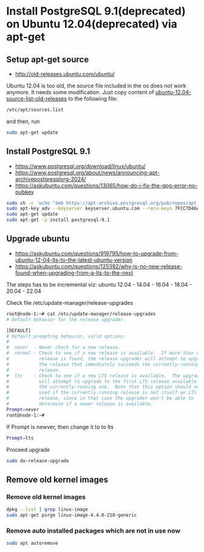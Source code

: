 # Install PostgreSQL 9.1(deprecated) on Ubuntu 12.04(deprecated) via apt-get

## Setup apt-get source

- http://old-releases.ubuntu.com/ubuntu/

Ubuntu 12.04 is too old, the source file included in the os does not work anymore. It needs some modification. Just copy content of [ubuntu-12.04-source-list-old-releases](./ubuntu-12.04-source-list-old-releases.txt) to the following file:

```bash
/etc/apt/sources.list
```

and then, run

```bash
sudo apt-get update
```

## Install PostgreSQL 9.1

- https://www.postgresql.org/download/linux/ubuntu/
- https://www.postgresql.org/about/news/announcing-apt-archivepostgresqlorg-2024/
- https://askubuntu.com/questions/13065/how-do-i-fix-the-gpg-error-no-pubkey

```bash
sudo sh -c 'echo "deb https://apt-archive.postgresql.org/pub/repos/apt $(lsb_release -cs)-pgdg main" > /etc/apt/sources.list.d/pgdg.list'
sudo apt-key adv --keyserver keyserver.ubuntu.com --recv-keys 7FCC7D46ACCC4CF8
sudo apt-get update
sudo apt-get -y install postgresql-9.1
```

## Upgrade ubuntu

- https://askubuntu.com/questions/919795/how-to-upgrade-from-ubuntu-12-04-lts-to-the-latest-ubuntu-version
- https://askubuntu.com/questions/125392/why-is-no-new-release-found-when-upgrading-from-a-lts-to-the-next

The steps has to be incremental viz:
ubuntu 12.04 - 14.04 - 16.04 - 18.04 - 20.04 - 22.04

Check file /etc/update-manager/release-upgrades

```bash
root@node-1:~# cat /etc/update-manager/release-upgrades
# Default behavior for the release upgrader.

[DEFAULT]
# Default prompting behavior, valid options:
#
#  never  - Never check for a new release.
#  normal - Check to see if a new release is available.  If more than one new
#           release is found, the release upgrader will attempt to upgrade to
#           the release that immediately succeeds the currently-running
#           release.
#  lts    - Check to see if a new LTS release is available.  The upgrader
#           will attempt to upgrade to the first LTS release available after
#           the currently-running one.  Note that this option should not be
#           used if the currently-running release is not itself an LTS
#           release, since in that case the upgrader won't be able to
#           determine if a newer release is available.
Prompt=never
root@node-1:~#
```
If Prompt is newver, then change it to to lts

```bash
Prompt=lts
```

Proceed upgrade

```bash
sudo do-release-upgrade
```

## Remove old kernel images

### Remove old kernel images

```bash
dpkg --list | grep linux-image
sudo apt-get purge linux-image-4.4.0-210-generic
```

### Remove auto installed packages which are not in use now

```bash
sudo apt autoremove
```

